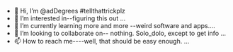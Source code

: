 - 👋 Hi, I’m @adDegrees #tellthattrickplz
- 👀 I’m interested in--figuring this out ...
- 🌱 I’m currently learning more and more --weird software and apps....
- 💞️ I’m looking to collaborate on-- nothing. Solo_dolo, except to get info
 ...
- 📫 How to reach me----well, that should be easy enough. ...

<!---
adDegrees/adDegrees is a ✨ special ✨ repository because its `README.md` (this file) appears on your GitHub profile.
You can click the Preview link to take a look at your changes.
--->
